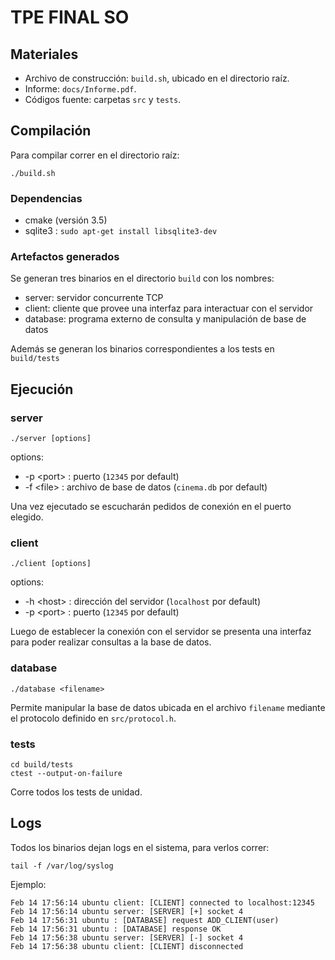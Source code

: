 # TPE FINAL SO
## Materiales

* Archivo de construcción: `build.sh`, ubicado en el directorio raíz.
* Informe: `docs/Informe.pdf`.
* Códigos fuente: carpetas `src` y `tests`.

## Compilación

Para compilar correr en el directorio raíz:
 
```
./build.sh
```

### Dependencias
* cmake (versión 3.5)
* sqlite3 :  `sudo apt-get install libsqlite3-dev`

### Artefactos generados

Se generan tres binarios en el directorio `build` con los nombres:

* server: servidor concurrente TCP
* client: cliente que provee una interfaz para interactuar con el servidor
* database: programa externo de consulta y manipulación de base de datos

Además se generan los binarios correspondientes a los tests en `build/tests` 

## Ejecución
### server
```
./server [options]
```
options:
* -p \<port\> : puerto (`12345` por default)
* -f \<file\> : archivo de base de datos (`cinema.db` por default)

Una vez ejecutado se escucharán pedidos de conexión en el puerto elegido.
### client
```
./client [options]
```
options:
* -h \<host\> : dirección del servidor (`localhost` por default)
* -p \<port\> : puerto (`12345` por default)

Luego de establecer la conexión con el servidor se presenta una interfaz para poder realizar consultas a la base de datos.
### database
```
./database <filename>
```
Permite manipular la base de datos ubicada en el archivo `filename` mediante el protocolo definido en `src/protocol.h`.
### tests
```
cd build/tests
ctest --output-on-failure
```
Corre todos los tests de unidad.
## Logs

Todos los binarios dejan logs en el sistema, para verlos correr:

```
tail -f /var/log/syslog 
```

Ejemplo:

```
Feb 14 17:56:14 ubuntu client: [CLIENT] connected to localhost:12345
Feb 14 17:56:14 ubuntu server: [SERVER] [+] socket 4
Feb 14 17:56:31 ubuntu : [DATABASE] request ADD_CLIENT(user)
Feb 14 17:56:31 ubuntu : [DATABASE] response OK
Feb 14 17:56:38 ubuntu server: [SERVER] [-] socket 4
Feb 14 17:56:38 ubuntu client: [CLIENT] disconnected
```